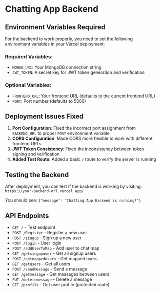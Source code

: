 # Chatting App Backend

## Environment Variables Required

For the backend to work properly, you need to set the following environment variables in your Vercel deployment:

### Required Variables:
- `MONGO_URI`: Your MongoDB connection string
- `JWT_TOKEN`: A secret key for JWT token generation and verification

### Optional Variables:
- `FRONTEND_URL`: Your frontend URL (defaults to the current frontend URL)
- `PORT`: Port number (defaults to 5000)

## Deployment Issues Fixed

1. **Port Configuration**: Fixed the incorrect port assignment from `BACKEND_URL` to proper `PORT` environment variable
2. **CORS Configuration**: Made CORS more flexible to work with different frontend URLs
3. **JWT Token Consistency**: Fixed the inconsistency between token signing and verification
4. **Added Test Route**: Added a basic `/` route to verify the server is running

## Testing the Backend

After deployment, you can test if the backend is working by visiting:
`https://your-backend-url.vercel.app/`

You should see: `{"message": "Chatting App Backend is running!"}`

## API Endpoints

- `GET /` - Test endpoint
- `POST /Register` - Register a new user
- `POST /singup` - Sign up a new user
- `POST /login` - User login
- `POST /addUserToMap` - Add user to chat map
- `GET /getsingupuser` - Get all signup users
- `POST /getmappedusers` - Get mapped users
- `GET /getusers` - Get all users
- `POST /sendMessage` - Send a message
- `GET /getmessage` - Get messages between users
- `PUT /deletemessage` - Delete a message
- `GET /profile` - Get user profile (protected route) 